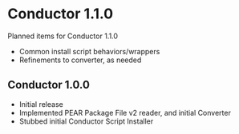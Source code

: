 Conductor 1.1.0
===============

Planned items for Conductor 1.1.0

* Common install script behaviors/wrappers
* Refinements to converter, as needed


Conductor 1.0.0
---------------

* Initial release
* Implemented PEAR Package File v2 reader, and initial Converter
* Stubbed initial Conductor Script Installer